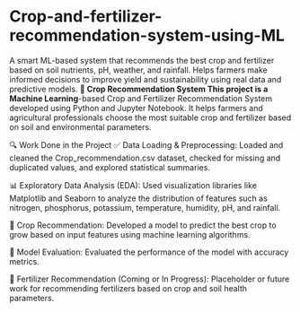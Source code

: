 # Crop-and-fertilizer-recommendation-system-using-ML
A smart ML-based system that recommends the best crop and fertilizer based on soil nutrients, pH, weather, and rainfall. Helps farmers make informed decisions to improve yield and sustainability using real data and predictive models.
**🌾 Crop Recommendation System This project is a Machine Learning**-based Crop and Fertilizer Recommendation System developed using Python and Jupyter Notebook. It helps farmers and agricultural professionals choose the most suitable crop and fertilizer based on soil and environmental parameters.

🔍 Work Done in the Project ✅ Data Loading & Preprocessing: Loaded and cleaned the Crop_recommendation.csv dataset, checked for missing and duplicated values, and explored statistical summaries.

📊 Exploratory Data Analysis (EDA): Used visualization libraries like Matplotlib and Seaborn to analyze the distribution of features such as nitrogen, phosphorus, potassium, temperature, humidity, pH, and rainfall.

🌱 Crop Recommendation: Developed a model to predict the best crop to grow based on input features using machine learning algorithms.

🧪 Model Evaluation: Evaluated the performance of the model with accuracy metrics.

🧾 Fertilizer Recommendation (Coming or In Progress): Placeholder or future work for recommending fertilizers based on crop and soil health parameters.

